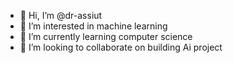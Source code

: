 - 👋 Hi, I’m @dr-assiut
- 👀 I’m interested in machine learning
- 🌱 I’m currently learning computer science
- 💞️ I’m looking to collaborate on building Ai project


<!---
dr-assiut/dr-assiut is a ✨ special ✨ repository because its `README.md` (this file) appears on your GitHub profile.
You can click the Preview link to take a look at your changes.
--->
